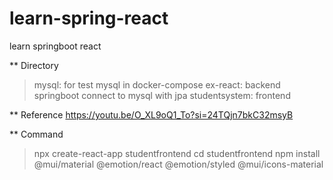 # learn-spring-react
learn springboot react

** Directory
> mysql: for test mysql in docker-compose
> ex-react: backend springboot connect to mysql with jpa
> studentsystem: frontend
 
** Reference
https://youtu.be/O_XL9oQ1_To?si=24TQjn7bkC32msyB

** Command
> npx create-react-app studentfrontend
> cd studentfrontend
> npm install @mui/material @emotion/react @emotion/styled @mui/icons-material






